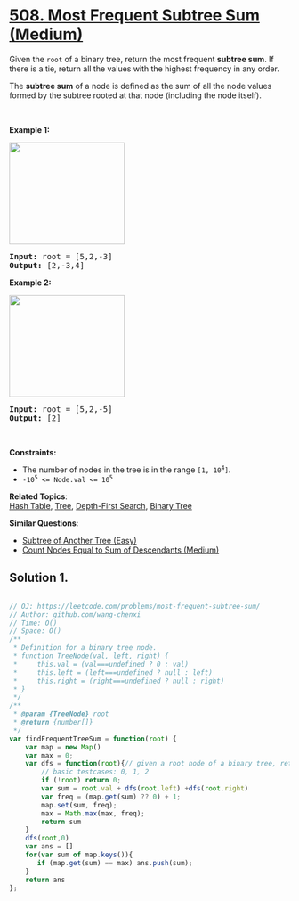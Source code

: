 # [508. Most Frequent Subtree Sum (Medium)](https://leetcode.com/problems/most-frequent-subtree-sum/)

<p>Given the <code>root</code> of a binary tree, return the most frequent <strong>subtree sum</strong>. If there is a tie, return all the values with the highest frequency in any order.</p>

<p>The <strong>subtree sum</strong> of a node is defined as the sum of all the node values formed by the subtree rooted at that node (including the node itself).</p>

<p>&nbsp;</p>
<p><strong>Example 1:</strong></p>
<img alt="" src="https://assets.leetcode.com/uploads/2021/04/24/freq1-tree.jpg" style="width: 207px; height: 183px;">
<pre><strong>Input:</strong> root = [5,2,-3]
<strong>Output:</strong> [2,-3,4]
</pre>

<p><strong>Example 2:</strong></p>
<img alt="" src="https://assets.leetcode.com/uploads/2021/04/24/freq2-tree.jpg" style="width: 207px; height: 183px;">
<pre><strong>Input:</strong> root = [5,2,-5]
<strong>Output:</strong> [2]
</pre>

<p>&nbsp;</p>
<p><strong>Constraints:</strong></p>

<ul>
	<li>The number of nodes in the tree is in the range <code>[1, 10<sup>4</sup>]</code>.</li>
	<li><code>-10<sup>5</sup> &lt;= Node.val &lt;= 10<sup>5</sup></code></li>
</ul>


**Related Topics**:  
[Hash Table](https://leetcode.com/tag/hash-table/), [Tree](https://leetcode.com/tag/tree/), [Depth-First Search](https://leetcode.com/tag/depth-first-search/), [Binary Tree](https://leetcode.com/tag/binary-tree/)

**Similar Questions**:
* [Subtree of Another Tree (Easy)](https://leetcode.com/problems/subtree-of-another-tree/)
* [Count Nodes Equal to Sum of Descendants (Medium)](https://leetcode.com/problems/count-nodes-equal-to-sum-of-descendants/)

## Solution 1.

```js

// OJ: https://leetcode.com/problems/most-frequent-subtree-sum/
// Author: github.com/wang-chenxi
// Time: O()
// Space: O()
/**
 * Definition for a binary tree node.
 * function TreeNode(val, left, right) {
 *     this.val = (val===undefined ? 0 : val)
 *     this.left = (left===undefined ? null : left)
 *     this.right = (right===undefined ? null : right)
 * }
 */
/**
 * @param {TreeNode} root
 * @return {number[]}
 */
var findFrequentTreeSum = function(root) {
    var map = new Map()
    var max = 0;
    var dfs = function(root){// given a root node of a binary tree, return the sum of all the nodes in this tree.
        // basic testcases: 0, 1, 2
        if (!root) return 0;
        var sum = root.val + dfs(root.left) +dfs(root.right)
        var freq = (map.get(sum) ?? 0) + 1;
        map.set(sum, freq);
        max = Math.max(max, freq);
        return sum
    }
    dfs(root,0)
    var ans = []
    for(var sum of map.keys()){
       if (map.get(sum) == max) ans.push(sum);
    }
    return ans
};

```